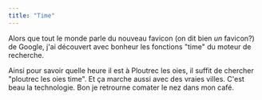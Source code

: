 ```yaml
---
title: "Time"
---
```


Alors que tout le monde parle du nouveau favicon (on dit bien _un_ favicon?)
de Google, j'ai découvert avec bonheur les fonctions "time" du moteur de
recherche.

Ainsi pour savoir quelle heure il est à Ploutrec les oies, il suffit de
chercher "ploutrec les oies time". Et ça marche aussi avec des vraies villes.
C'est beau la technologie. Bon je retrourne comater le nez dans mon café.

